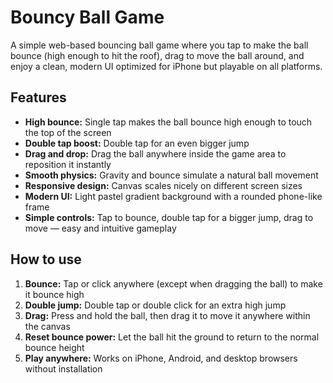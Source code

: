 # Bouncy Ball Game

A simple web-based bouncing ball game where you tap to make the ball bounce (high enough to hit the roof), drag to move the ball around, and enjoy a clean, modern UI optimized for iPhone but playable on all platforms.

## Features
- **High bounce:** Single tap makes the ball bounce high enough to touch the top of the screen
- **Double tap boost:** Double tap for an even bigger jump
- **Drag and drop:** Drag the ball anywhere inside the game area to reposition it instantly
- **Smooth physics:** Gravity and bounce simulate a natural ball movement
- **Responsive design:** Canvas scales nicely on different screen sizes
- **Modern UI:** Light pastel gradient background with a rounded phone-like frame
- **Simple controls:** Tap to bounce, double tap for a bigger jump, drag to move — easy and intuitive gameplay

## How to use
1. **Bounce:** Tap or click anywhere (except when dragging the ball) to make it bounce high
2. **Double jump:** Double tap or double click for an extra high jump
3. **Drag:** Press and hold the ball, then drag it to move it anywhere within the canvas
4. **Reset bounce power:** Let the ball hit the ground to return to the normal bounce height
5. **Play anywhere:** Works on iPhone, Android, and desktop browsers without installation
